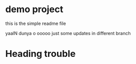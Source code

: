 # demo project
this is the simple readme file

yaalN dunya
o
ooooo
just some updates in different branch
# Heading trouble

